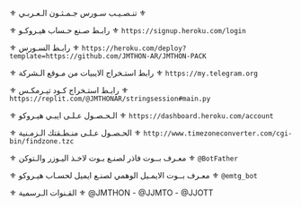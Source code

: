 ⚜️ تنـصـيـب سـورس جـمـثـون الـعـربـي ⚜️

⚜️ رابـط صـنع حـساب هيـروكـو  ⚜️
`https://signup.heroku.com/login`

⚜️ رابـط السـورس  ⚜️
`https://heroku.com/deploy?template=https://github.com/JMTHON-AR/JMTHON-PACK`

⚜️ رابط استـخراج الايبيات من مـوقع الـشركة  ⚜️
`https://my.telegram.org`
 
⚜️ رابـط استـخراج كـود تيـرمكـس ⚜️
`https://replit.com/@JMTHONAR/stringsession#main.py`

⚜️ الـحـصـول عـلـى ايبـي هيـروكو  ⚜️
`https://dashboard.heroku.com/account`

⚜️ الحـصـول عـلـى منـطـقتك الـزمـنية  ⚜️
`http://www.timezoneconverter.com/cgi-bin/findzone.tzc`

⚜️ معـرف بــوت فاذر لصنـع بـوت لاخـذ اليـوزر والـتوكن  ⚜️
`@BotFather`

⚜️ معـرف بــوت الايمـيل الوهمي لصنـع ايميل لحسـاب هيـروكو  ⚜️
`@emtg_bot`

⚜️ القـنوات الـرسمية  ⚜️
@JMTHON  -  @JJMTO  - @JJOTT
